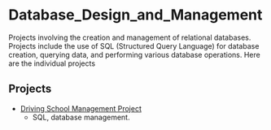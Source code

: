 # Database_Design_and_Management
Projects involving the creation and management of relational databases. Projects include the use of SQL (Structured Query Language) for database creation, querying data, and performing various database operations. Here are the individual projects

## Projects
- [Driving School Management Project](./driving-school/driving_school_management_database_README.md)
  - SQL, database management.
